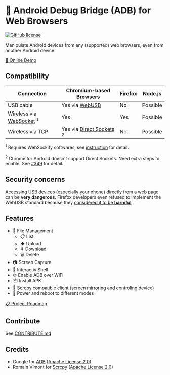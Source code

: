 # 📱 Android Debug Bridge (ADB) for Web Browsers

[![GitHub license](https://img.shields.io/github/license/yume-chan/ya-webadb)](https://github.com/yume-chan/ya-webadb/blob/main/LICENSE)

Manipulate Android devices from any (supported) web browsers, even from another Android device.

[🚀 Online Demo](https://yume-chan.github.io/ya-webadb)

## Compatibility

| Connection                            | Chromium-based Browsers               | Firefox | Node.js  |
| ------------------------------------- | ------------------------------------- | ------- | -------- |
| USB cable                             | Yes via [WebUSB]                      | No      | Possible |
| Wireless via [WebSocket] <sup>1</sup> | Yes                                   | Yes     | Possible |
| Wireless via TCP                      | Yes via [Direct Sockets] <sup>2</sup> | No      | Possible |

[WebUSB]: https://wicg.github.io/webusb/
[WebSocket]: https://websockets.spec.whatwg.org/
[Direct Sockets]: https://wicg.github.io/direct-sockets/

<sup>1</sup> Requires WebSockify softwares, see [instruction](https://github.com/yume-chan/ya-webadb/discussions/245#discussioncomment-384030) for detail.

<sup>2</sup> Chrome for Android doesn't support Direct Sockets. Need extra steps to enable. See [#349](https://github.com/yume-chan/ya-webadb/issues/349) for detail.

## Security concerns

Accessing USB devices (especially your phone) directly from a web page can be **very dangerous**. Firefox developers even refused to implement the WebUSB standard because they [considered it to be **harmful**](https://mozilla.github.io/standards-positions/#webusb).

## Features

* 📁 File Management
  * 📋 List
  * ⬆ Upload
  * ⬇ Download
  * 🗑 Delete
* 📷 Screen Capture
* 📜 Interactiv Shell
* ⚙ Enable ADB over WiFi
* 📦 Install APK
* 🎥 [Scrcpy](https://github.com/Genymobile/scrcpy) compatible client (screen mirroring and controling device)
* 🔌 Power and reboot to different modes

[📋 Project Roadmap](https://github.com/yume-chan/ya-webadb/issues/348)

## Contribute

See [CONTRIBUTE.md](./CONTRIBUTE.md)

## Credits

* Google for [ADB](https://android.googlesource.com/platform/packages/modules/adb) ([Apache License 2.0](./adb.NOTICE))
* Romain Vimont for [Scrcpy](https://github.com/Genymobile/scrcpy) ([Apache License 2.0](https://github.com/Genymobile/scrcpy/blob/master/LICENSE))
